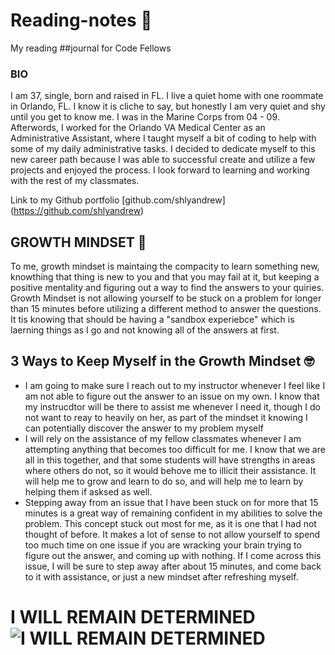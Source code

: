 # Reading-notes :ledger: 
My reading ##journal for Code Fellows
### BIO
I am 37, single, born and raised in FL. I live a quiet home with one roommate in Orlando, FL. I know it is cliche to say, but honestly I am very quiet and shy until you get to know me. I was in the Marine Corps from 04 - 09. Afterwords, I worked for the Orlando VA Medical Center as an Administrative Assistant, where I taught myself a bit of coding to help with some of my daily administrative tasks. I decided to dedicate myself to this new career path because I was able to successful create and utilize a few projects and enjoyed the process. I look forward to learning and working with the rest of my classmates.

Link to my Github portfolio [github.com/shlyandrew] (https://github.com/shlyandrew)

## GROWTH MINDSET :thinking:

To me, growth mindset is maintaing the compacity to learn something new, knowthing that thing is new to you and that you may fail at it, but keeping a positive mentality and figuring out a way to find the answers to your quiries. Growth Mindset is not allowing yourself to be stuck on a problem for longer than 15 minutes before utilizing a different method to answer the questions. It tis knowing that  should be having a "sandbox experiebce" which is laerning things as I go and not knowing all of the answers at first.

## 3 Ways to Keep Myself in the Growth Mindset :nerd_face:

* I am going to make sure I reach out to my instructor whenever I feel like I am not able to figure out the answer to an issue on my own. I know that my instrucdtor will be there to assist me whenever I need it, though I do not want to reay to heavily on her, as part of the mindset it knowing I can potentially discover the answer to my problem myself
* I will rely on the assistance of my fellow classmates whenever I am attempting anything that becomes too difficult for me. I know that we are all in this together, and that some students will have strengths in areas where others do not, so it would behove me to illicit their assistance. It will help me to grow and learn to do so, and will help me to learn by helping them if asksed as well. 
* Stepping away from an issue that I have been stuck on for more that 15 minutes is a great way of remaining confident in my abilities to solve the problem. This concept stuck out most for me, as it is one that I had not thought of before. It makes a lot of sense to not allow yourself to spend too much time on one issue if you are wracking your brain trying to figure out the answer, and coming up with nothing. If I come across this issue, I will be sure to step away after about 15 minutes, and come back to it with assistance, or just a new mindset after refreshing myself.

# I WILL REMAIN DETERMINED ![I WILL REMAIN DETERMINED](https://encrypted-tbn0.gstatic.com/images?q=tbn:ANd9GcQemN3OptwvsEwbzXDRsBrf6hWxylxJ2_99EQ&usqp=CAU)
